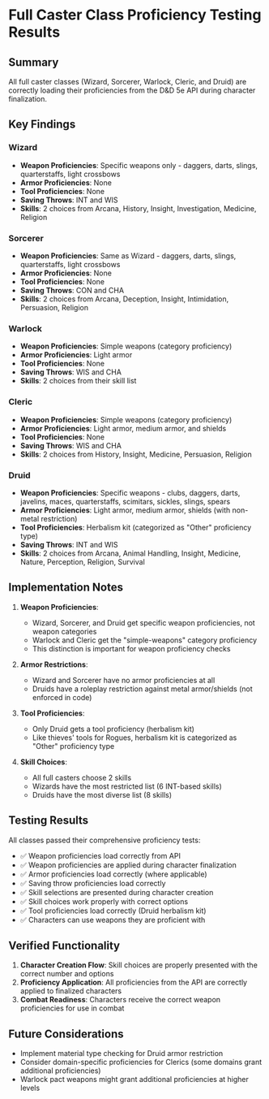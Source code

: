 # Full Caster Class Proficiency Testing Results

## Summary
All full caster classes (Wizard, Sorcerer, Warlock, Cleric, and Druid) are correctly loading their proficiencies from the D&D 5e API during character finalization.

## Key Findings

### Wizard
- **Weapon Proficiencies**: Specific weapons only - daggers, darts, slings, quarterstaffs, light crossbows
- **Armor Proficiencies**: None
- **Tool Proficiencies**: None
- **Saving Throws**: INT and WIS
- **Skills**: 2 choices from Arcana, History, Insight, Investigation, Medicine, Religion

### Sorcerer
- **Weapon Proficiencies**: Same as Wizard - daggers, darts, slings, quarterstaffs, light crossbows
- **Armor Proficiencies**: None
- **Tool Proficiencies**: None
- **Saving Throws**: CON and CHA
- **Skills**: 2 choices from Arcana, Deception, Insight, Intimidation, Persuasion, Religion

### Warlock
- **Weapon Proficiencies**: Simple weapons (category proficiency)
- **Armor Proficiencies**: Light armor
- **Tool Proficiencies**: None
- **Saving Throws**: WIS and CHA
- **Skills**: 2 choices from their skill list

### Cleric
- **Weapon Proficiencies**: Simple weapons (category proficiency)
- **Armor Proficiencies**: Light armor, medium armor, and shields
- **Tool Proficiencies**: None
- **Saving Throws**: WIS and CHA
- **Skills**: 2 choices from History, Insight, Medicine, Persuasion, Religion

### Druid
- **Weapon Proficiencies**: Specific weapons - clubs, daggers, darts, javelins, maces, quarterstaffs, scimitars, sickles, slings, spears
- **Armor Proficiencies**: Light armor, medium armor, shields (with non-metal restriction)
- **Tool Proficiencies**: Herbalism kit (categorized as "Other" proficiency type)
- **Saving Throws**: INT and WIS
- **Skills**: 2 choices from Arcana, Animal Handling, Insight, Medicine, Nature, Perception, Religion, Survival

## Implementation Notes

1. **Weapon Proficiencies**: 
   - Wizard, Sorcerer, and Druid get specific weapon proficiencies, not weapon categories
   - Warlock and Cleric get the "simple-weapons" category proficiency
   - This distinction is important for weapon proficiency checks

2. **Armor Restrictions**:
   - Wizard and Sorcerer have no armor proficiencies at all
   - Druids have a roleplay restriction against metal armor/shields (not enforced in code)

3. **Tool Proficiencies**:
   - Only Druid gets a tool proficiency (herbalism kit)
   - Like thieves' tools for Rogues, herbalism kit is categorized as "Other" proficiency type

4. **Skill Choices**:
   - All full casters choose 2 skills
   - Wizards have the most restricted list (6 INT-based skills)
   - Druids have the most diverse list (8 skills)

## Testing Results
All classes passed their comprehensive proficiency tests:
- ✅ Weapon proficiencies load correctly from API
- ✅ Weapon proficiencies are applied during character finalization
- ✅ Armor proficiencies load correctly (where applicable)
- ✅ Saving throw proficiencies load correctly
- ✅ Skill selections are presented during character creation
- ✅ Skill choices work properly with correct options
- ✅ Tool proficiencies load correctly (Druid herbalism kit)
- ✅ Characters can use weapons they are proficient with

## Verified Functionality
1. **Character Creation Flow**: Skill choices are properly presented with the correct number and options
2. **Proficiency Application**: All proficiencies from the API are correctly applied to finalized characters
3. **Combat Readiness**: Characters receive the correct weapon proficiencies for use in combat

## Future Considerations
- Implement material type checking for Druid armor restriction
- Consider domain-specific proficiencies for Clerics (some domains grant additional proficiencies)
- Warlock pact weapons might grant additional proficiencies at higher levels